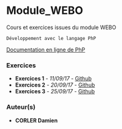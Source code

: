 # Module_WEBO

Cours et exercices issues du module WEBO
```
Développement avec le langage PhP
```
[Documentation en ligne de PhP](https://php.net/)

### Exercices

* **Exercices 1** - *11/09/17* - [Github](Exercices/Seance_1_boucles)
* **Exercices 2** - *20/09/17* - [Github](Exercices/Seance_2_sessions&bdd)
* **Exercices 3** - *25/09/17* - [Github](Exercices/Seance_3_template)

### Auteur(s)

* **CORLER Damien**
